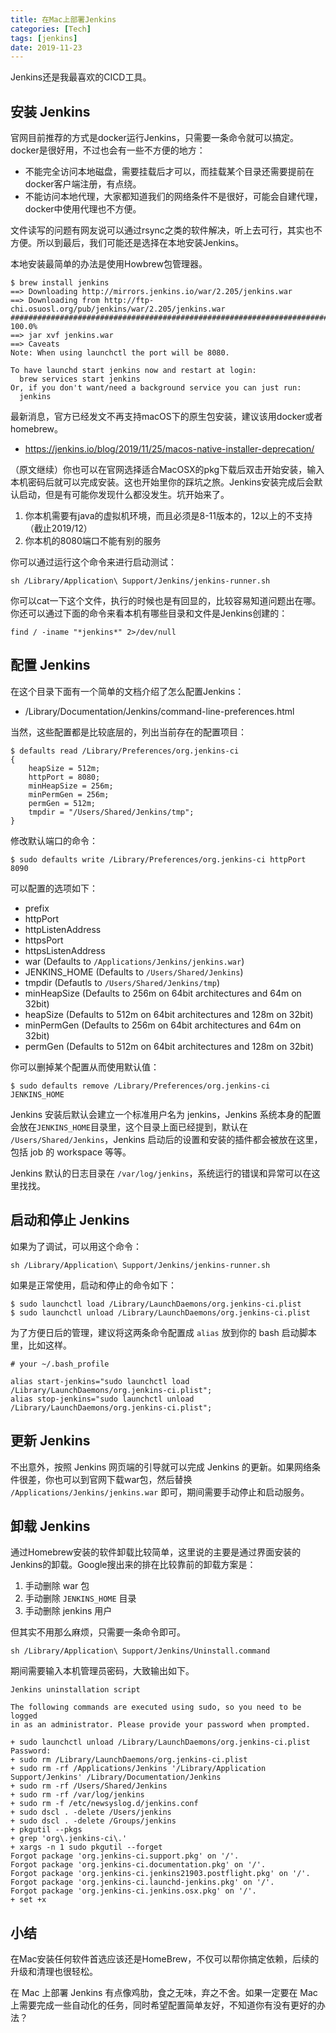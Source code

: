 ```yaml
---
title: 在Mac上部署Jenkins
categories: [Tech]
tags: [jenkins]
date: 2019-11-23
---
```


Jenkins还是我最喜欢的CICD工具。

<!-- more -->

## 安装 Jenkins

官网目前推荐的方式是docker运行Jenkins，只需要一条命令就可以搞定。docker是很好用，不过也会有一些不方便的地方：

- 不能完全访问本地磁盘，需要挂载后才可以，而挂载某个目录还需要提前在docker客户端注册，有点绕。
- 不能访问本地代理，大家都知道我们的网络条件不是很好，可能会自建代理，docker中使用代理也不方便。

文件读写的问题有网友说可以通过rsync之类的软件解决，听上去可行，其实也不方便。所以到最后，我们可能还是选择在本地安装Jenkins。

本地安装最简单的办法是使用Howbrew包管理器。

```
$ brew install jenkins
==> Downloading http://mirrors.jenkins.io/war/2.205/jenkins.war
==> Downloading from http://ftp-chi.osuosl.org/pub/jenkins/war/2.205/jenkins.war
######################################################################## 100.0%
==> jar xvf jenkins.war
==> Caveats
Note: When using launchctl the port will be 8080.

To have launchd start jenkins now and restart at login:
  brew services start jenkins
Or, if you don't want/need a background service you can just run:
  jenkins
```

最新消息，官方已经发文不再支持macOS下的原生包安装，建议该用docker或者homebrew。

- https://jenkins.io/blog/2019/11/25/macos-native-installer-deprecation/

（原文继续）你也可以在官网选择适合MacOSX的pkg下载后双击开始安装，输入本机密码后就可以完成安装。这也开始里你的踩坑之旅。Jenkins安装完成后会默认启动，但是有可能你发现什么都没发生。坑开始来了。

1. 你本机需要有java的虚拟机环境，而且必须是8-11版本的，12以上的不支持（截止2019/12）
2. 你本机的8080端口不能有别的服务

你可以通过运行这个命令来进行启动测试：

```
sh /Library/Application\ Support/Jenkins/jenkins-runner.sh
```

你可以cat一下这个文件，执行的时候也是有回显的，比较容易知道问题出在哪。你还可以通过下面的命令来看本机有哪些目录和文件是Jenkins创建的：

```
find / -iname "*jenkins*" 2>/dev/null
```

## 配置 Jenkins

在这个目录下面有一个简单的文档介绍了怎么配置Jenkins：

- /Library/Documentation/Jenkins/command-line-preferences.html

当然，这些配置都是比较底层的，列出当前存在的配置项目：

```
$ defaults read /Library/Preferences/org.jenkins-ci
{
    heapSize = 512m;
    httpPort = 8080;
    minHeapSize = 256m;
    minPermGen = 256m;
    permGen = 512m;
    tmpdir = "/Users/Shared/Jenkins/tmp";
}
```

修改默认端口的命令：

```
$ sudo defaults write /Library/Preferences/org.jenkins-ci httpPort 8090
```

可以配置的选项如下：

- prefix
- httpPort
- httpListenAddress
- httpsPort
- httpsListenAddress
- war (Defaults to `/Applications/Jenkins/jenkins.war`)
- JENKINS_HOME (Defaults to `/Users/Shared/Jenkins`)
- tmpdir (Defautls to `/Users/Shared/Jenkins/tmp`) 
- minHeapSize (Defaults to 256m on 64bit architectures and 64m on 32bit)
- heapSize (Defaults to 512m on 64bit architectures and 128m on 32bit)
- minPermGen (Defaults to 256m on 64bit architectures and 64m on 32bit)
- permGen (Defaults to 512m on 64bit architectures and 128m on 32bit)

你可以删掉某个配置从而使用默认值：

```
$ sudo defaults remove /Library/Preferences/org.jenkins-ci JENKINS_HOME
```

Jenkins 安装后默认会建立一个标准用户名为 jenkins，Jenkins 系统本身的配置会放在`JENKINS_HOME`目录里，这个目录上面已经提到，默认在 `/Users/Shared/Jenkins`，Jenkins 启动后的设置和安装的插件都会被放在这里，包括 job 的 workspace 等等。

Jenkins 默认的日志目录在 `/var/log/jenkins`，系统运行的错误和异常可以在这里找找。

## 启动和停止 Jenkins

如果为了调试，可以用这个命令：

```
sh /Library/Application\ Support/Jenkins/jenkins-runner.sh
```

如果是正常使用，启动和停止的命令如下：

```
$ sudo launchctl load /Library/LaunchDaemons/org.jenkins-ci.plist
$ sudo launchctl unload /Library/LaunchDaemons/org.jenkins-ci.plist
```

为了方便日后的管理，建议将这两条命令配置成 `alias` 放到你的 bash 启动脚本里，比如这样。

```
# your ~/.bash_profile

alias start-jenkins="sudo launchctl load /Library/LaunchDaemons/org.jenkins-ci.plist";
alias stop-jenkins="sudo launchctl unload /Library/LaunchDaemons/org.jenkins-ci.plist";
```

## 更新 Jenkins

不出意外，按照 Jenkins 网页端的引导就可以完成 Jenkins 的更新。如果网络条件很差，你也可以到官网下载war包，然后替换 `/Applications/Jenkins/jenkins.war` 即可，期间需要手动停止和启动服务。

## 卸载 Jenkins

通过Homebrew安装的软件卸载比较简单，这里说的主要是通过界面安装的Jenkins的卸载。Google搜出来的排在比较靠前的卸载方案是：

1. 手动删除 war 包
2. 手动删除 `JENKINS_HOME` 目录
3. 手动删除 jenkins 用户

但其实不用那么麻烦，只需要一条命令即可。

```
sh /Library/Application\ Support/Jenkins/Uninstall.command
```

期间需要输入本机管理员密码，大致输出如下。

```
Jenkins uninstallation script

The following commands are executed using sudo, so you need to be logged
in as an administrator. Please provide your password when prompted.

+ sudo launchctl unload /Library/LaunchDaemons/org.jenkins-ci.plist
Password:
+ sudo rm /Library/LaunchDaemons/org.jenkins-ci.plist
+ sudo rm -rf /Applications/Jenkins '/Library/Application Support/Jenkins' /Library/Documentation/Jenkins
+ sudo rm -rf /Users/Shared/Jenkins
+ sudo rm -rf /var/log/jenkins
+ sudo rm -f /etc/newsyslog.d/jenkins.conf
+ sudo dscl . -delete /Users/jenkins
+ sudo dscl . -delete /Groups/jenkins
+ pkgutil --pkgs
+ grep 'org\.jenkins-ci\.'
+ xargs -n 1 sudo pkgutil --forget
Forgot package 'org.jenkins-ci.support.pkg' on '/'.
Forgot package 'org.jenkins-ci.documentation.pkg' on '/'.
Forgot package 'org.jenkins-ci.jenkins21903.postflight.pkg' on '/'.
Forgot package 'org.jenkins-ci.launchd-jenkins.pkg' on '/'.
Forgot package 'org.jenkins-ci.jenkins.osx.pkg' on '/'.
+ set +x
```

## 小结

在Mac安装任何软件首选应该还是HomeBrew，不仅可以帮你搞定依赖，后续的升级和清理也很轻松。

在 Mac 上部署 Jenkins 有点像鸡肋，食之无味，弃之不舍。如果一定要在 Mac 上需要完成一些自动化的任务，同时希望配置简单友好，不知道你有没有更好的办法？